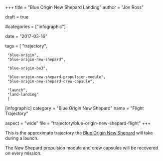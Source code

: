 +++
title = "Blue Origin New Shepard Landing"
author = "Jon Ross"

draft = true

#categories = ["infographic"]

date = "2017-03-16"

tags = [
     "trajectory",

     "blue-origin",
     "blue-origin-new-shepard",
     
     "blue-origin-be3",
     
     "blue-origin-new-shepard-propulsion-module",
     "blue-origin-new-shepard-crew-capsule",

     "launch",
     "land-landing"
     ]

[infographic]
category = "Blue Origin New Shepard"
name = "Flight Trajectory"

aspect = "wide"
file = "trajectory/blue-origin-new-shepard-flight"
+++

This is the approximate trajectory the
[Blue Origin New Shepard](/tags/blue-origin-new-shepard/) will take
during a launch.

The New Shepard propulsion module and crew capsules will be recovered
on every mission.

<!--more-->


